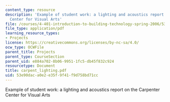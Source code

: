 ```yaml
---
content_type: resource
description: 'Example of student work: a lighting and acoustics report on the Carpenter
  Center for Visual Arts'
file: /courses/4-401-introduction-to-building-technology-spring-2006/53e90daca0e2e35f9f41f9d758bd71cc_carpent_lighting.pdf
file_type: application/pdf
learning_resource_types:
- Projects
license: https://creativecommons.org/licenses/by-nc-sa/4.0/
ocw_type: OCWFile
parent_title: Projects
parent_type: CourseSection
parent_uid: e884a702-8b06-9951-1fc5-db45f832c924
resourcetype: Document
title: carpent_lighting.pdf
uid: 53e90dac-a0e2-e35f-9f41-f9d758bd71cc
---
```

Example of student work: a lighting and acoustics report on the Carpenter Center for Visual Arts